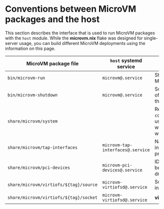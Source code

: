 # Conventions between MicroVM packages and the host

This section describes the interface that is used to run MicroVM
packages with the `host` module. While the **microvm.nix** flake was
designed for single-server usage, you can build different MicroVM
deployments using the information on this page.

| MicroVM package file                   | `host` systemd service            | Description                                                                                                                    |
|----------------------------------------|-----------------------------------|--------------------------------------------------------------------------------------------------------------------------------|
| `bin/microvm-run`                      | `microvm@.service`                | Start script for the main MicroVM process                                                                                      |
| `bin/microvm-shutdown`                 | `microvm@.service`                | Script for graceful shutdown of the MicroVM (ie. triggering the power button)                                                  |
| `share/microvm/system`                 |                                   | Result of `config.system.build.toplevel`, used for comparing versions with `nix store diff-closures` when running `microvm -l` |
| `share/microvm/tap-interfaces`         | `microvm-tap-interfaces@.service` | Names of the tap network interfaces to setup for the proper user                                                               |
| `share/microvm/pci-devices`            | `microvm-pci-devices@.service`    | IDs of PCI devices that must be bound to the **vfio-pci** driver on the host                                                   |
| `share/microvm/virtiofs/${tag}/source` | `microvm-virtiofsd@.service`      | Source directory of a **virtiofs** instance by tag                                                                             |
| `share/microvm/virtiofs/${tag}/socket` | `microvm-virtiofsd@.service`      | **virtiofsd** socket path by tag                                                                                               |
